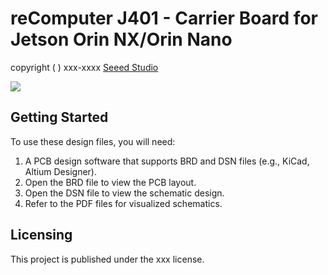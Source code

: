 # reComputer J401 - Carrier Board for Jetson Orin NX/Orin Nano

copyright ( ) xxx-xxxx [Seeed Studio](https://www.seeedstudio.com/)
<div style={{textAlign:'center'}}><img src="https://wdcdn.qpic.cn/MTY4ODg1NTkyNTI4NTE1NA_356376_xs4inuEPMdjVeyj__1679475367?w=1200&h=1335" style={{width:1200, height:'auto'}}/></div>

## Getting Started
To use these design files, you will need:
1. A PCB design software that supports BRD and DSN files (e.g., KiCad, Altium Designer).
2. Open the BRD file to view the PCB layout.
3. Open the DSN file to view the schematic design.
4. Refer to the PDF files for visualized schematics.

## Licensing
This project is published under the xxx license.
